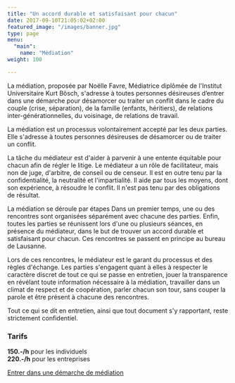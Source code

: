 ```yaml
---
title: "Un accord durable et satisfaisant pour chacun"
date: 2017-09-10T21:05:02+02:00
featured_image: "/images/banner.jpg"
type: page
menu:
  "main":
    name: "Médiation"
weight: 100

---
```

La médiation, proposée par Noëlle Favre, Médiatrice diplômée de l'Institut Universitaire Kurt Bösch, s'adresse à toutes personnes désireuses d’entrer dans une démarche pour désamorcer ou traiter un conflit dans le cadre du couple (crise, séparation), de la famille (enfants, héritiers), de relations inter-générationnelles, du voisinage, de relations de travail.

La médiation est un processus volontairement accepté par les deux parties. Elle s'adresse à toutes personnes désireuses de désamorcer ou de traiter un conflit.

La tâche du médiateur est d'aider à parvenir à une entente équitable pour chacun afin de régler le litige. Le médiateur a un rôle de facilitateur, mais non de juge, d'arbitre, de conseil ou de censeur.
Il est en outre tenu par la confidentialité, la neutralité et l'impartialité. Il aide par tous les moyens, dont son expérience, à résoudre le conflit. Il n'est pas tenu par des obligations de résultat.

La médiation se déroule par étapes
Dans un premier temps, une ou des rencontres sont organisées séparément avec chacune des parties. Enfin, toutes les parties se réunissent lors d'une ou plusieurs séances, en présence du médiateur, dans le but de trouver un accord durable et satisfaisant pour chacun. Ces rencontres se passent en principe au bureau de Lausanne.

Lors de ces rencontres, le médiateur est le garant du processus et des règles d'échange. Les parties s'engagent quant à elles à respecter le caractère discret de tout ce qui se passe en entretien, jouer la transparence en révélant toute information nécessaire à la médiation, travailler dans un climat de respect et de coopération, parler chacun son tour, sans couper la parole et être présent à chacune des rencontres.

Tout ce qui se dit en entretien, ainsi que tout document s'y rapportant, reste strictement confidentiel.

### Tarifs
**150.-/h** pour les individuels<br/>
**220.-/h** pour les entreprises

[Entrer dans une démarche de médiation](./contact)
